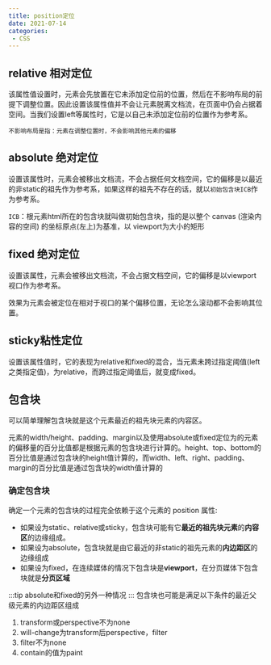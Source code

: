 ```yaml
---
title: position定位
date: 2021-07-14
categories: 
 - CSS
---
```


## relative 相对定位
该属性值设置时，元素会先放置在它未添加定位前的位置，然后在不影响布局的前提下调整位置。因此设置该属性值并不会让元素脱离文档流，在页面中仍会占据着空间。当我们设置left等属性时，它是以自己未添加定位前的位置作为参考系。

`不影响布局是指：元素在调整位置时，不会影响其他元素的偏移`

## absolute 绝对定位
设置该属性时，元素会被移出文档流，不会占据任何文档空间，它的偏移是以最近的非static的祖先作为参考系，如果这样的祖先不存在的话，就以`初始包含块ICB`作为参考系。

`ICB`：根元素html所在的包含块就叫做初始包含块，指的是以整个 canvas (渲染内容的空间) 的坐标原点(左上)为基准，以 viewport为大小的矩形
## fixed 绝对定位
设置该属性，元素会被移出文档流，不会占据文档空间，它的偏移是以viewport视口作为参考系。

效果为元素会被定位在相对于视口的某个偏移位置，无论怎么滚动都不会影响其位置。
## sticky粘性定位
设置该属性值时，它的表现为relative和fixed的混合，当元素未跨过指定阈值(left之类指定值)，为relative，而跨过指定阈值后，就变成fixed。

## 包含块
可以简单理解包含块就是这个元素最近的祖先块元素的内容区。

元素的width/height、padding、margin以及使用absolute或fixed定位为的元素的偏移量的百分比值都是根据元素的包含块进行计算的。height、top、bottom的百分比值是通过包含块的height值计算的，而width、left、right、padding、margin的百分比值是通过包含块的width值计算的

### 确定包含块
确定一个元素的包含块的过程完全依赖于这个元素的 position 属性:

- 如果设为static、relative或sticky，包含块可能有它**最近的祖先块元素**的**内容区**的边缘组成。
- 如果设为absolute，包含块就是由它最近的非static的祖先元素的**内边距区**的边缘组成
- 如果设为fixed，在连续媒体的情况下包含块是**viewport**，在分页媒体下包含块就是**分页区域**

:::tip
absolute和fixed的另外一种情况
:::
包含块也可能是满足以下条件的最近父级元素的内边距区组成
1. transform或perspective不为none
2. will-change为transform后perspective，filter
3. filter不为none
4. contain的值为paint